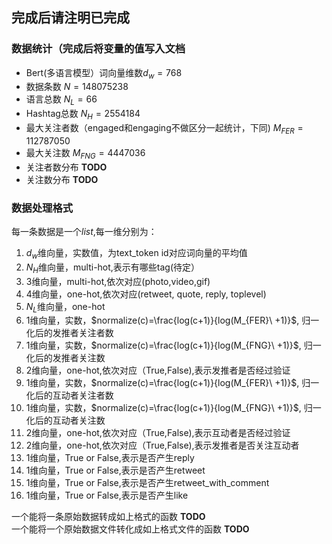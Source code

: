 ## 完成后请注明已完成
### 数据统计（完成后将变量的值写入文档
* Bert(多语言模型）词向量维数$d_w=768$
* 数据条数 $N=148075238$
* 语言总数 $N_L=66$
* Hashtag总数 $N_H=2554184$
* 最大关注者数（engaged和engaging不做区分一起统计，下同) $M_{FER}=112787050$
* 最大关注数 $M_{FNG}=4447036$
* 关注者数分布 **TODO**
* 关注数分布 **TODO**
### 数据处理格式
每一条数据是一个*list*,每一维分别为：  
1. $d_w$维向量，实数值，为text_token id对应词向量的平均值
2. $N_H$维向量，multi-hot,表示有哪些tag(待定）
3. $3$维向量，multi-hot,依次对应(photo,video,gif)
4. $4$维向量，one-hot,依次对应(retweet, quote, reply, toplevel)
5. $N_L$维向量，one-hot
6. $1$维向量，实数，$normalize(c)=\frac{log(c+1)}{log(M_{FER}\ +1)}$, 归一化后的发推者关注者数
7. $1$维向量，实数，$normalize(c)=\frac{log(c+1)}{log(M_{FNG}\ +1)}$, 归一化后的发推者关注数
8. $2$维向量，one-hot,依次对应（True,False),表示发推者是否经过验证
9. $1$维向量，实数，$normalize(c)=\frac{log(c+1)}{log(M_{FER}\ +1)}$, 归一化后的互动者关注者数
10. $1$维向量，实数，$normalize(c)=\frac{log(c+1)}{log(M_{FNG}\ +1)}$, 归一化后的互动者关注数
11. $2$维向量，one-hot,依次对应（True,False),表示互动者是否经过验证
12. $2$维向量，one-hot,依次对应（True,False),表示发推者是否关注互动者
13. $1$维向量，True or False,表示是否产生reply
14. $1$维向量，True or False,表示是否产生retweet
15. $1$维向量，True or False,表示是否产生retweet_with_comment
16. $1$维向量，True or False,表示是否产生like

一个能将一条原始数据转成如上格式的函数 **TODO**  
一个能将一个原始数据文件转化成如上格式文件的函数 **TODO**  
